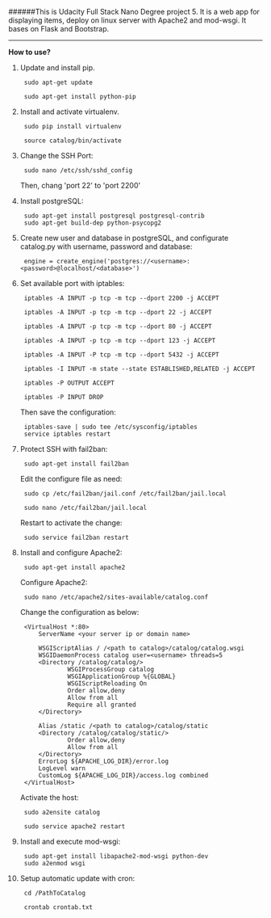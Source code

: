 ######This is Udacity Full Stack Nano Degree project 5. It is a web app for displaying items, deploy on linux server with Apache2 and mod-wsgi. It bases on Flask and Bootstrap. 

---------------

**How to use?**

1. Update and install pip.

		sudo apt-get update
			
		sudo apt-get install python-pip

1. Install and activate virtualenv.

		sudo pip install virtualenv
	
		source catalog/bin/activate
	
1. Change the SSH Port:

		sudo nano /etc/ssh/sshd_config

	Then, chang 'port 22' to 'port 2200'

1. Install postgreSQL:

		sudo apt-get install postgresql postgresql-contrib 
		sudo apt-get build-dep python-psycopg2

1. Create new user and database in postgreSQL, and configurate catalog.py with username, password and database:

		engine = create_engine('postgres://<username>:<password>@localhost/<database>')

1. Set available port with iptables:

		iptables -A INPUT -p tcp -m tcp --dport 2200 -j ACCEPT
	
		iptables -A INPUT -p tcp -m tcp --dport 22 -j ACCEPT
	
		iptables -A INPUT -p tcp -m tcp --dport 80 -j ACCEPT
	
		iptables -A INPUT -p tcp -m tcp --dport 123 -j ACCEPT

		iptables -A INPUT -P tcp -m tcp --dport 5432 -j ACCEPT
	
		iptables -I INPUT -m state --state ESTABLISHED,RELATED -j ACCEPT
	
		iptables -P OUTPUT ACCEPT
	
		iptables -P INPUT DROP


	Then save the configuration:

		iptables-save | sudo tee /etc/sysconfig/iptables
		service iptables restart
 
1. Protect SSH with fail2ban:

		sudo apt-get install fail2ban

	Edit the configure file as need:

		sudo cp /etc/fail2ban/jail.conf /etc/fail2ban/jail.local
	
		sudo nano /etc/fail2ban/jail.local

	Restart to activate the change:

		sudo service fail2ban restart

1. Install and configure Apache2:

		sudo apt-get install apache2

	Configure Apache2:

		sudo nano /etc/apache2/sites-available/catalog.conf

	Change the configuration as below:

		<VirtualHost *:80>
	        ServerName <your server ip or domain name>
	
	        WSGIScriptAlias / /<path to catalog>/catalog/catalog.wsgi
	        WSGIDaemonProcess catalog user=<username> threads=5
	        <Directory /catalog/catalog/>
	                WSGIProcessGroup catalog
	                WSGIApplicationGroup %{GLOBAL}
	                WSGIScriptReloading On
	                Order allow,deny
	                Allow from all
	                Require all granted
	        </Directory>

	        Alias /static /<path to catalog>/catalog/static
	        <Directory /catalog/catalog/static/>
	                Order allow,deny
	                Allow from all
	        </Directory>
	        ErrorLog ${APACHE_LOG_DIR}/error.log
	        LogLevel warn
	        CustomLog ${APACHE_LOG_DIR}/access.log combined
		</VirtualHost>


	Activate the host:

		sudo a2ensite catalog
	
		sudo service apache2 restart

1. Install and execute mod-wsgi:

		sudo apt-get install libapache2-mod-wsgi python-dev
		sudo a2enmod wsgi

1. Setup automatic update with cron:

		cd /PathToCatalog
	
		crontab crontab.txt
